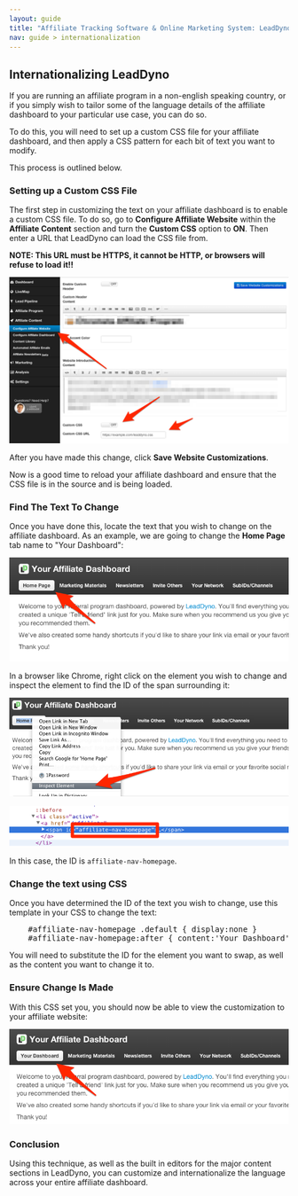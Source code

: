 ```yaml
---
layout: guide
title: "Affiliate Tracking Software & Online Marketing System: LeadDyno"
nav: guide > internationalization
---
```


## Internationalizing LeadDyno

If you are running an affiliate program in a non-english speaking country, or if you
simply wish to tailor some of the language details of the affiliate dashboard to your
particular use case, you can do so.

To do this, you will need to set up a custom CSS file for your affiliate dashboard,
and then apply a CSS pattern for each bit of text you want to modify.

This process is outlined below.

### Setting up a Custom CSS File

The first step in customizing the text on your affiliate dashboard is to enable a custom CSS
file.  To do so, go to **Configure Affiliate Website** within the **Affiliate Content** section
and turn the **Custom CSS** option to **ON**.  Then enter a URL that LeadDyno can load the CSS
file from.

**NOTE: This URL must be HTTPS, it cannot be HTTP, or browsers will refuse to load it!!**

![](/img/i18n-css.png)

After you have made this change, click **Save Website Customizations**.

Now is a good time to reload your affiliate dashboard and ensure that the CSS file is in the source
and is being loaded.

### Find The Text To Change

Once you have done this, locate the text that you wish to change on the affiliate dashboard.  As
an example, we are going to change the **Home Page** tab name to "Your Dashboard":

![](/img/i18n-example.png)

In a browser like Chrome, right click on the element you wish to change and inspect the element
to find the ID of the span surrounding it:

![](/img/i18n-inspect-1.png)

![](/img/i18n-inspect-2.png)

In this case, the ID is <code>affiliate-nav-homepage</code>.

### Change the text using CSS

Once you have determined the ID of the text you wish to change, use this template in your CSS to change
the text:

<pre>
    #affiliate-nav-homepage .default { display:none }
    #affiliate-nav-homepage:after { content:'Your Dashboard'}
</pre>

You will need to substitute the ID for the element you want to swap, as well as the content you want to
change it to.

### Ensure Change Is Made

With this CSS set you, you should now be able to view the customization to your affiliate website:

![](/img/i18n-complete.png)

### Conclusion

Using this technique, as well as the built in editors for the major content sections in LeadDyno, you can
customize and internationalize the language across your entire affiliate dashboard.